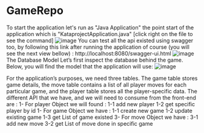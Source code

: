 # GameRepo
To start the application let's run as "Java Application" the point start of the application which is "KataprojectApplication.java" [click right on the file
to see the command]
![image](https://user-images.githubusercontent.com/34302775/161648160-044c8f95-85b6-4102-819e-9497bb2dea79.png)
You can test all the api existed using swagger too, by following this link after running the application of course (you will see the next view bellow) :
http://localhost:8080/swagger-ui.html
![image](https://user-images.githubusercontent.com/34302775/161648468-5e08af1f-b2b5-40a0-90eb-bcfda1a3cacf.png)
The Database Model
Let’s first inspect the database behind the game. Below, you will find the model that the application will use:
![image](https://user-images.githubusercontent.com/34302775/161719091-ece1b94d-5522-404c-95b2-d984dd5bd83d.png)

For the application’s purposes, we need three tables. The game table stores game details, the move table contains 
a list of all player moves for each particular game, and the player table stores all the player-specific data.
The different API that we have, and we will need to consume from the front-end are :
 1- For player Object we will found :
   1-1 add new player 
   1-2 get specific player by id
 1- For game Object we have :
   1-1 create new game
   1-2 update existing game
   1-3 get List of game existed
 3- For move Object we have :
   3-1 add new move
   3-2 get List of move done in specific game
